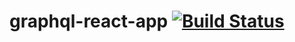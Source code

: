# graphql-react-app [![Build Status](https://travis-ci.com/corneliu10/graphql-react-app.svg?branch=master)](https://travis-ci.com/corneliu10/graphql-react-app)

